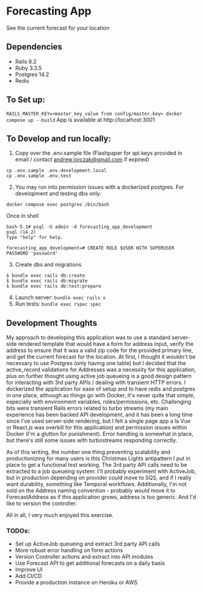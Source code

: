# Forecasting App

See the current forecast for your location

## Dependencies
- Rails 8.2
- Ruby 3.3.5
- Postgres 14.2
- Redis

## To Set up:
```RAILS_MASTER_KEY=<master_key_value from config/master.key> docker compose up --build```
App is available at http://localhost:3001

## To Develop and run locally:
1. Copy over the .env.sample file (Flashpaper for api keys provided in email / contact andrew.jorczak@gmail.com if expired)
```
cp .env.sample .env.development.local
cp .env.sample .env.test
```
2. You may run into permission issues with a dockerized postgres. For development and testing dbs only:
```
docker compose exec postgres /bin/bash
```
Once in shell
```
bash-5.1# psql -U admin -d forecasting_app_development
psql (14.2)
Type "help" for help.

forecasting_app_development=# CREATE ROLE $USER WITH SUPERUSER PASSWORD 'password'
```

3. Create dbs and migrations
```
$ bundle exec rails db:create
$ bundle exec rails db:migrate
$ bundle exec rails db:test:prepare
```
4. Launch server: `bundle exec rails s`
5. Run tests: `bundle exec rspec spec`


## Development Thoughts

My approach to developing this application was to use a standard server-side rendered template that would have a form for address input,
verify the address to ensure that it was a valid zip code for the provided primary line, and get the current forecast for the location. At first, I thought it wouldn't be necessary to use Postgres (only having one table) but I decided that the active_record validations for Addresses was a necessity for this application, plus on further thought using active job queueing is a good design pattern for interacting with 3rd party APIs / dealing with transient HTTP errors. I dockerized the application for ease of setup and to have redis and postgres in one place, although as things go with Docker, it's never quite that simple, especially with environment variables, roles/permissions, etc.
Challenging bits were transient Rails errors related to turbo streams (my main experience has been backed API development, and it has been a long time since I've used server-side rendering, but I felt a single page app a la Vue or React.js was overkill for this application) and permission issues within Docker (I'm a glutton for punishment). Error handling is somewhat in place, but there's still some issues with turbostreams responding correctly. 

As of this writing, the number one thing preventing scalability and productionizing for many users is this Christmas Lights antipattern I put in place to get a functional test working. The 3rd party API calls need to be extracted to a job queueing system: I'll probably experiment with ActiveJob, but in production depending on provider could move to SQS, and if I really want durability, something like Temporal workflows. Additionally, I'm not sold on the Address naming convention - probably would move it to ForecastAddress as if this application grows, address is too generic. And I'd like to version the controller.

All in all, I very much enjoyed this exercise.

### TODOs:
* Set up ActiveJob queueing and extract 3rd party API calls
* More robust error handling on form actions
* Version Controller actions and extract into API modules
* Use Forecast API to get additional forecasts on a daily basis
* Improve UI
* Add CI/CD
* Provide a production instance on Heroku or AWS

